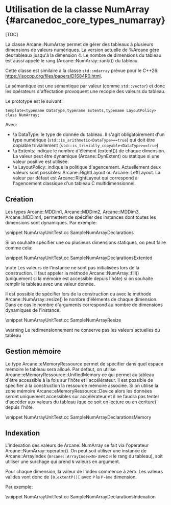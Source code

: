 # Utilisation de la classe NumArray {#arcanedoc_core_types_numarray}

[TOC]

La classe Arcane::NumArray permet de gérer des tableaux à plusieurs
dimensions de valeurs numériques. La version actuelle de %Arcane gère
des tableaux jusqu'à la dimension 4. Le nombre de dimensions du
tableau est aussi appelé le rang (Arcane::NumArray::rank()) du tableau.

Cette classe est similaire à la classe `std::mdarray` prévue pour le
C++26: https://isocpp.org/files/papers/D1684R0.html.

La sémantique est une sémantique par valeur (comme `std::vector`) et
donc les opérateurs d'affectation provoquent une recopie des valeurs
du tableau.

Le prototype est le suivant:

~~~{cpp}
template<typename DataType,typename Extents,typename LayoutPolicy>
class NumArray;
~~~

Avec:
- \a DataType: le type de donnée du tableau. Il s'agit obligatoirement
  d'un type numérique (`std::is_arithmetic<DataType>==true`) qui doit
  être copiable triviallement
  (`std::is_trivially_copyable<DataType>==true`)
- \a Extents: indique le nombre d'élément (extent()) de chaque
  dimension. La valeur peut être dynamique (Arcane::DynExtent) ou
  statique si une valeur positive est utilisée.
- \a LayoutPolicy: indique la politique d'agencement. Actuellement
  deux valeurs sont possibles: Arcane::RightLayout ou
  Arcane::LeftLayout. La valeur par défaut est Arcane::RightLayout qui
  correspond à l'agencement classique d'un tableau C multidimensionnel.

## Création

Les types Arcane::MDDim1, Arcane::MDDim2, Arcane::MDDim3,
Arcane::MDDim4, permettent de spécifier des instances dont toutes les
dimensions sont dynamiques. Par exemple:

\snippet NumArrayUnitTest.cc SampleNumArrayDeclarations

Si on souhaite spécifier une ou plusieurs dimensions statiques, on
peut faire comme cela:

\snippet NumArrayUnitTest.cc SampleNumArrayDeclarationsExtented

\note Les valeurs de l'instance ne sont pas initialisées lors de la
construction. Il faut appeler la méthode Arcane::NumArray::fill()
(uniquement si la mémoire est accessible depuis l'hôte) si
on souhaite remplir le tableau avec une valeur donnée.

Il est possible de spécifier lors de la construction ou avec le
méthode Arcane::NumArray::resize() le nombre d'éléments de chaque
dimension. Dans ce cas le nombre d'arguments correspond au nombre de
dimensions dynamiques de l'instance:

\snippet NumArrayUnitTest.cc SampleNumArrayResize

\warning Le redimensionnement ne conserve pas les valeurs actuelles du tableau

## Gestion mémoire

Le type Arcane::eMemoryRessource permet de spécifier dans quel espace
mémoire le tableau sera alloué. Par defaut, on utilise
Arcane::eMemoryRessource::UnifiedMemory ce qui permet au tableau
d'être accessible à la fois sur l'hôte et l'accélérateur. Il est
possible de spécifier à la construction la ressource mémoire
associée. Si on utilise la zone mémoire
Arcane::eMemoryRessource::Device alors les données seront uniquement
accessibles sur accélérateur et il ne faudra pas tenter d'accéder aux
valeurs du tableau (que ce soit en lecture ou en écriture) depuis
l'hôte.

\snippet NumArrayUnitTest.cc SampleNumArrayDeclarationsMemory

## Indexation

L'indexation des valeurs de Arcane::NumArray se fait via l'opérateur
Arcane::NumArray::operator(). On peut soit utiliser une instance de
Arcane::ArrayIndex (`Arcane::ArrayIndex<N>` avec `N` le rang du
tableau), soit utiliser une surchage qui prend `N` valeurs en argument.

Pour chaque dimension, la valeur de l'index commence à zéro. Les
valeurs valides vont donc de `[0,extentP()[` avec `P` la `P-ème`
dimension.

Par exemple:

\snippet NumArrayUnitTest.cc SampleNumArrayDeclarationsIndexation
